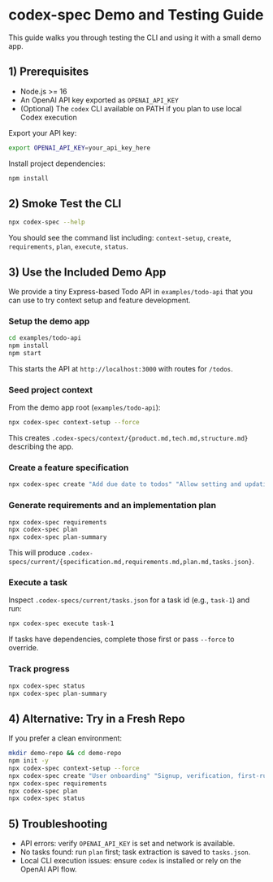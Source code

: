 # codex-spec Demo and Testing Guide

This guide walks you through testing the CLI and using it with a small demo app.

## 1) Prerequisites

- Node.js >= 16
- An OpenAI API key exported as `OPENAI_API_KEY`
- (Optional) The `codex` CLI available on PATH if you plan to use local Codex execution

Export your API key:

```bash
export OPENAI_API_KEY=your_api_key_here
```

Install project dependencies:

```bash
npm install
```

## 2) Smoke Test the CLI

```bash
npx codex-spec --help
```

You should see the command list including: `context-setup`, `create`, `requirements`, `plan`, `execute`, `status`.

## 3) Use the Included Demo App

We provide a tiny Express-based Todo API in `examples/todo-api` that you can use to try context setup and feature development.

### Setup the demo app

```bash
cd examples/todo-api
npm install
npm start
```

This starts the API at `http://localhost:3000` with routes for `/todos`.

### Seed project context

From the demo app root (`examples/todo-api`):

```bash
npx codex-spec context-setup --force
```

This creates `.codex-specs/context/{product.md,tech.md,structure.md}` describing the app.

### Create a feature specification

```bash
npx codex-spec create "Add due date to todos" "Allow setting and updating a dueDate field"
```

### Generate requirements and an implementation plan

```bash
npx codex-spec requirements
npx codex-spec plan
npx codex-spec plan-summary
```

This will produce `.codex-specs/current/{specification.md,requirements.md,plan.md,tasks.json}`.

### Execute a task

Inspect `.codex-specs/current/tasks.json` for a task id (e.g., `task-1`) and run:

```bash
npx codex-spec execute task-1
```

If tasks have dependencies, complete those first or pass `--force` to override.

### Track progress

```bash
npx codex-spec status
npx codex-spec plan-summary
```

## 4) Alternative: Try in a Fresh Repo

If you prefer a clean environment:

```bash
mkdir demo-repo && cd demo-repo
npm init -y
npx codex-spec context-setup --force
npx codex-spec create "User onboarding" "Signup, verification, first-run"
npx codex-spec requirements
npx codex-spec plan
npx codex-spec status
```

## 5) Troubleshooting

- API errors: verify `OPENAI_API_KEY` is set and network is available.
- No tasks found: run `plan` first; task extraction is saved to `tasks.json`.
- Local CLI execution issues: ensure `codex` is installed or rely on the OpenAI API flow.


